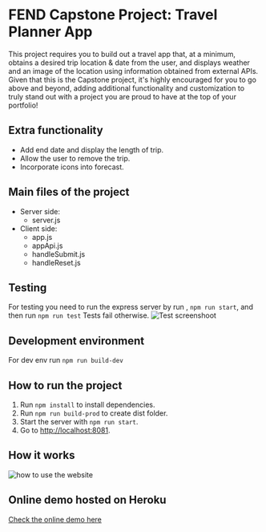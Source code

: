 # FEND Capstone Project: Travel Planner App

This project requires you to build out a travel app that, at a minimum, obtains a desired trip location & date from the user, and displays weather and an image of the location using information obtained from external APIs. Given that this is the Capstone project, it's highly encouraged for you to go above and beyond, adding additional functionality and customization to truly stand out with a project you are proud to have at the top of your portfolio!
## Extra functionality
- Add end date and display the length of trip.
- Allow the user to remove the trip.
- Incorporate icons into forecast.
## Main files of the project

- Server side: 
  - server.js
- Client side: 
  - app.js 
  - appApi.js
  - handleSubmit.js
  - handleReset.js
  
## Testing

For testing you need to run the express server by run , `npm run start`, and then run `npm run test`  Tests fail otherwise.
![Test screenshoot](testing.gpngif)

## Development environment

For dev env run `npm run build-dev`

## How to run the project

1. Run `npm install` to install dependencies.
2. Run `npm run build-prod` to create dist folder.
3. Start the server with `npm run start`.
4. Go to [http://localhost:8081](http://localhost:8081).

## How it works

![how to use the website](rundemo.gif)

## Online demo hosted on Heroku

[Check the online demo here](https://travel-planner2020.herokuapp.com/)
